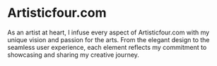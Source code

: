 # Artisticfour.com
 As an artist at heart, I infuse every aspect of Artisticfour.com with my unique vision and passion for the arts. From the elegant design to the seamless user experience, each element reflects my commitment to showcasing and sharing my creative journey.
